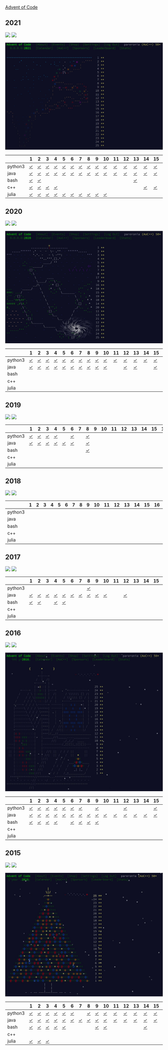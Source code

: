 [Advent of Code](https://adventofcode.com)

## 2021

![](https://img.shields.io/badge/2021%20stars%20⭐-50-yellow)
![](https://img.shields.io/badge/2021%20days%20completed-25-red)

![2021 Calendar](doc/aoc2021.jpg "2021 Calendar")

<!-- @BEGIN:ImplementationsTable:2021@ -->
| | 1 | 2 | 3 | 4 | 5 | 6 | 7 | 8 | 9 | 10 | 11 | 12 | 13 | 14 | 15 | 16 | 17 | 18 | 19 | 20 | 21 | 22 | 23 | 24 | 25 |
| ---| --- | --- | --- | --- | --- | --- | --- | --- | --- | --- | --- | --- | --- | --- | --- | --- | --- | --- | --- | --- | --- | --- | --- | --- | --- |
| python3 | [✓](src/main/python/AoC2021_01.py) | [✓](src/main/python/AoC2021_02.py) | [✓](src/main/python/AoC2021_03.py) | [✓](src/main/python/AoC2021_04.py) | [✓](src/main/python/AoC2021_05.py) | [✓](src/main/python/AoC2021_06.py) | [✓](src/main/python/AoC2021_07.py) | [✓](src/main/python/AoC2021_08.py) | [✓](src/main/python/AoC2021_09.py) | [✓](src/main/python/AoC2021_10.py) | [✓](src/main/python/AoC2021_11.py) | [✓](src/main/python/AoC2021_12.py) | [✓](src/main/python/AoC2021_13.py) | [✓](src/main/python/AoC2021_14.py) | [✓](src/main/python/AoC2021_15.py) | [✓](src/main/python/AoC2021_16.py) | [✓](src/main/python/AoC2021_17.py) | [✓](src/main/python/AoC2021_18.py) |  | [✓](src/main/python/AoC2021_20.py) | [✓](src/main/python/AoC2021_21.py) | [✓](src/main/python/AoC2021_22.py) | [✓](src/main/python/AoC2021_23.py) | [✓](src/main/python/AoC2021_24.py) | [✓](src/main/python/AoC2021_25.py) |
| java | [✓](src/main/java/AoC2021_01.java) | [✓](src/main/java/AoC2021_02.java) | [✓](src/main/java/AoC2021_03.java) | [✓](src/main/java/AoC2021_04.java) | [✓](src/main/java/AoC2021_05.java) | [✓](src/main/java/AoC2021_06.java) | [✓](src/main/java/AoC2021_07.java) | [✓](src/main/java/AoC2021_08.java) | [✓](src/main/java/AoC2021_09.java) | [✓](src/main/java/AoC2021_10.java) | [✓](src/main/java/AoC2021_11.java) | [✓](src/main/java/AoC2021_12.java) | [✓](src/main/java/AoC2021_13.java) | [✓](src/main/java/AoC2021_14.java) | [✓](src/main/java/AoC2021_15.java) | [✓](src/main/java/AoC2021_16.java) | [✓](src/main/java/AoC2021_17.java) | [✓](src/main/java/AoC2021_18.java) | [✓](src/main/java/AoC2021_19.java) | [✓](src/main/java/AoC2021_20.java) | [✓](src/main/java/AoC2021_21.java) | [✓](src/main/java/AoC2021_22.java) | [✓](src/main/java/AoC2021_23.java) | [✓](src/main/java/AoC2021_24.java) | [✓](src/main/java/AoC2021_25.java) |
| bash | [✓](src/main/bash/AoC2021_01.sh) | [✓](src/main/bash/AoC2021_02.sh) |  |  |  |  |  |  |  |  |  |  | [✓](src/main/bash/AoC2021_13.sh) |  |  |  |  |  |  |  |  |  |  |  |  |
| c++ | [✓](src/main/cpp/2021/01/AoC2021_01.cpp) | [✓](src/main/cpp/2021/02/AoC2021_02.cpp) | [✓](src/main/cpp/2021/03/AoC2021_03.cpp) | [✓](src/main/cpp/2021/04/AoC2021_04.cpp) |  |  |  |  |  |  |  |  |  | [✓](src/main/cpp/2021/14/AoC2021_14.cpp) | [✓](src/main/cpp/2021/15/AoC2021_15.cpp) |  |  |  |  |  |  |  |  |  |  |
| julia | [✓](src/main/julia/AoC2021_01.jl) | [✓](src/main/julia/AoC2021_02.jl) | [✓](src/main/julia/AoC2021_03.jl) | [✓](src/main/julia/AoC2021_04.jl) | [✓](src/main/julia/AoC2021_05.jl) | [✓](src/main/julia/AoC2021_06.jl) | [✓](src/main/julia/AoC2021_07.jl) | [✓](src/main/julia/AoC2021_08.jl) | [✓](src/main/julia/AoC2021_09.jl) | [✓](src/main/julia/AoC2021_10.jl) |  |  |  |  |  |  |  |  |  |  |  |  |  |  |  |
<!-- @END:ImplementationsTable:2021@ -->

## 2020

![](https://img.shields.io/badge/2020%20stars%20⭐-50-yellow)
![](https://img.shields.io/badge/2020%20days%20completed-25-red)

![2020 Calendar](doc/aoc2020.jpg "2020 Calendar")

<!-- @BEGIN:ImplementationsTable:2020@ -->
| | 1 | 2 | 3 | 4 | 5 | 6 | 7 | 8 | 9 | 10 | 11 | 12 | 13 | 14 | 15 | 16 | 17 | 18 | 19 | 20 | 21 | 22 | 23 | 24 | 25 |
| ---| --- | --- | --- | --- | --- | --- | --- | --- | --- | --- | --- | --- | --- | --- | --- | --- | --- | --- | --- | --- | --- | --- | --- | --- | --- |
| python3 | [✓](src/main/python/AoC2020_01.py) | [✓](src/main/python/AoC2020_02.py) | [✓](src/main/python/AoC2020_03.py) | [✓](src/main/python/AoC2020_04.py) | [✓](src/main/python/AoC2020_05.py) | [✓](src/main/python/AoC2020_06.py) | [✓](src/main/python/AoC2020_07.py) | [✓](src/main/python/AoC2020_08.py) | [✓](src/main/python/AoC2020_09.py) | [✓](src/main/python/AoC2020_10.py) | [✓](src/main/python/AoC2020_11.py) | [✓](src/main/python/AoC2020_12.py) | [✓](src/main/python/AoC2020_13.py) | [✓](src/main/python/AoC2020_14.py) | [✓](src/main/python/AoC2020_15.py) | [✓](src/main/python/AoC2020_16.py) | [✓](src/main/python/AoC2020_17.py) | [✓](src/main/python/AoC2020_18.py) | [✓](src/main/python/AoC2020_19.py) | [✓](src/main/python/AoC2020_20.py) | [✓](src/main/python/AoC2020_21.py) | [✓](src/main/python/AoC2020_22.py) | [✓](src/main/python/AoC2020_23.py) | [✓](src/main/python/AoC2020_24.py) | [✓](src/main/python/AoC2020_25.py) |
| java | [✓](src/main/java/AoC2020_01.java) | [✓](src/main/java/AoC2020_02.java) | [✓](src/main/java/AoC2020_03.java) | [✓](src/main/java/AoC2020_04.java) | [✓](src/main/java/AoC2020_05.java) | [✓](src/main/java/AoC2020_06.java) | [✓](src/main/java/AoC2020_07.java) | [✓](src/main/java/AoC2020_08.java) | [✓](src/main/java/AoC2020_09.java) | [✓](src/main/java/AoC2020_10.java) |  | [✓](src/main/java/AoC2020_12.java) | [✓](src/main/java/AoC2020_13.java) |  | [✓](src/main/java/AoC2020_15.java) |  |  |  |  | [✓](src/main/java/AoC2020_20.java) |  | [✓](src/main/java/AoC2020_22.java) | [✓](src/main/java/AoC2020_23.java) |  |  |
| bash |  |  |  |  |  |  |  |  |  |  |  |  |  |  |  |  |  |  |  |  |  |  |  |  |  |
| c++ |  |  |  |  |  |  |  |  |  |  |  |  |  |  |  |  |  |  |  |  |  |  |  |  |  |
| julia |  |  |  |  |  |  |  |  |  |  |  |  |  |  |  |  |  |  |  |  |  |  |  |  |  |
<!-- @END:ImplementationsTable:2020@ -->

## 2019

![](https://img.shields.io/badge/2019%20stars%20⭐-13-yellow)
![](https://img.shields.io/badge/2019%20days%20completed-6-red)

<!-- @BEGIN:ImplementationsTable:2019@ -->
| | 1 | 2 | 3 | 4 | 5 | 6 | 7 | 8 | 9 | 10 | 11 | 12 | 13 | 14 | 15 | 16 | 17 | 18 | 19 | 20 | 21 | 22 | 23 | 24 | 25 |
| ---| --- | --- | --- | --- | --- | --- | --- | --- | --- | --- | --- | --- | --- | --- | --- | --- | --- | --- | --- | --- | --- | --- | --- | --- | --- |
| python3 | [✓](src/main/python/AoC2019_01.py) | [✓](src/main/python/AoC2019_02.py) | [✓](src/main/python/AoC2019_03.py) | [✓](src/main/python/AoC2019_04.py) |  | [✓](src/main/python/AoC2019_06.py) |  | [✓](src/main/python/AoC2019_08.py) |  |  |  |  |  |  |  |  |  |  |  |  |  |  |  |  |  |
| java | [✓](src/main/java/AoC2019_01.java) | [✓](src/main/java/AoC2019_02.java) | [✓](src/main/java/AoC2019_03.java) | [✓](src/main/java/AoC2019_04.java) | [✓](src/main/java/AoC2019_05.java) | [✓](src/main/java/AoC2019_06.java) |  | [✓](src/main/java/AoC2019_08.java) |  |  |  |  |  |  |  |  |  |  |  |  |  |  |  |  |  |
| bash |  |  |  |  |  |  |  | [✓](src/main/bash/AoC2019_08.sh) |  |  |  |  |  |  |  |  |  |  |  |  |  |  |  |  |  |
| c++ |  |  |  |  |  |  |  |  |  |  |  |  |  |  |  |  |  |  |  |  |  |  |  |  |  |
| julia |  |  |  |  |  |  |  |  |  |  |  |  |  |  |  |  |  |  |  |  |  |  |  |  |  |
<!-- @END:ImplementationsTable:2019@ -->

## 2018

![](https://img.shields.io/badge/2018%20stars%20⭐-0-yellow)
![](https://img.shields.io/badge/2018%20days%20completed-0-red)

<!-- @BEGIN:ImplementationsTable:2018@ -->
| | 1 | 2 | 3 | 4 | 5 | 6 | 7 | 8 | 9 | 10 | 11 | 12 | 13 | 14 | 15 | 16 | 17 | 18 | 19 | 20 | 21 | 22 | 23 | 24 | 25 |
| ---| --- | --- | --- | --- | --- | --- | --- | --- | --- | --- | --- | --- | --- | --- | --- | --- | --- | --- | --- | --- | --- | --- | --- | --- | --- |
| python3 |  |  |  |  |  |  |  |  |  |  |  |  |  |  |  |  |  |  |  |  |  |  |  |  |  |
| java |  |  |  |  |  |  |  |  |  |  |  |  |  |  |  |  |  |  |  |  |  |  |  |  |  |
| bash |  |  |  |  |  |  |  |  |  |  |  |  |  |  |  |  |  |  |  |  |  |  |  |  |  |
| c++ |  |  |  |  |  |  |  |  |  |  |  |  |  |  |  |  |  |  |  |  |  |  |  |  |  |
| julia |  |  |  |  |  |  |  |  |  |  |  |  |  |  |  |  |  |  |  |  |  |  |  |  |  |
<!-- @END:ImplementationsTable:2018@ -->

## 2017

![](https://img.shields.io/badge/2017%20stars%20⭐-22-yellow)
![](https://img.shields.io/badge/2017%20days%20completed-11-red)

<!-- @BEGIN:ImplementationsTable:2017@ -->
| | 1 | 2 | 3 | 4 | 5 | 6 | 7 | 8 | 9 | 10 | 11 | 12 | 13 | 14 | 15 | 16 | 17 | 18 | 19 | 20 | 21 | 22 | 23 | 24 | 25 |
| ---| --- | --- | --- | --- | --- | --- | --- | --- | --- | --- | --- | --- | --- | --- | --- | --- | --- | --- | --- | --- | --- | --- | --- | --- | --- |
| python3 |  |  |  |  |  |  |  | [✓](src/main/python/AoC2017_08.py) |  |  |  |  |  |  |  |  |  |  |  |  |  |  |  |  |  |
| java | [✓](src/main/java/AoC2017_01.java) | [✓](src/main/java/AoC2017_02.java) | [✓](src/main/java/AoC2017_03.java) | [✓](src/main/java/AoC2017_04.java) | [✓](src/main/java/AoC2017_05.java) | [✓](src/main/java/AoC2017_06.java) | [✓](src/main/java/AoC2017_07.java) | [✓](src/main/java/AoC2017_08.java) | [✓](src/main/java/AoC2017_09.java) | [✓](src/main/java/AoC2017_10.java) |  | [✓](src/main/java/AoC2017_12.java) |  |  |  |  |  |  |  |  |  |  |  |  |  |
| bash | [✓](src/main/bash/AoC2017_01.sh) | [✓](src/main/bash/AoC2017_02.sh) |  | [✓](src/main/bash/AoC2017_04.sh) | [✓](src/main/bash/AoC2017_05.sh) |  |  |  |  |  |  |  |  |  |  |  |  |  |  |  |  |  |  |  |  |
| c++ |  |  |  |  |  |  |  |  |  |  |  |  |  |  |  |  |  |  |  |  |  |  |  |  |  |
| julia |  |  |  |  |  |  |  |  |  |  |  |  |  |  |  |  |  |  |  |  |  |  |  |  |  |
<!-- @END:ImplementationsTable:2017@ -->

## 2016

![](https://img.shields.io/badge/2016%20stars%20⭐-50-yellow)
![](https://img.shields.io/badge/2016%20days%20completed-25-red)

![2016 Calendar](doc/aoc2016.jpg "2016 Calendar")

<!-- @BEGIN:ImplementationsTable:2016@ -->
| | 1 | 2 | 3 | 4 | 5 | 6 | 7 | 8 | 9 | 10 | 11 | 12 | 13 | 14 | 15 | 16 | 17 | 18 | 19 | 20 | 21 | 22 | 23 | 24 | 25 |
| ---| --- | --- | --- | --- | --- | --- | --- | --- | --- | --- | --- | --- | --- | --- | --- | --- | --- | --- | --- | --- | --- | --- | --- | --- | --- |
| python3 | [✓](src/main/python/AoC2016_01.py) | [✓](src/main/python/AoC2016_02.py) | [✓](src/main/python/AoC2016_03.py) | [✓](src/main/python/AoC2016_04.py) | [✓](src/main/python/AoC2016_05.py) | [✓](src/main/python/AoC2016_06.py) | [✓](src/main/python/AoC2016_07.py) |  | [✓](src/main/python/AoC2016_09.py) |  |  | [✓](src/main/python/AoC2016_12.py) |  |  | [✓](src/main/python/AoC2016_15.py) | [✓](src/main/python/AoC2016_16.py) |  | [✓](src/main/python/AoC2016_18.py) | [✓](src/main/python/AoC2016_19.py) | [✓](src/main/python/AoC2016_20.py) | [✓](src/main/python/AoC2016_21.py) | [✓](src/main/python/AoC2016_22.py) | [✓](src/main/python/AoC2016_23.py) |  | [✓](src/main/python/AoC2016_25.py) |
| java | [✓](src/main/java/AoC2016_01.java) | [✓](src/main/java/AoC2016_02.java) | [✓](src/main/java/AoC2016_03.java) | [✓](src/main/java/AoC2016_04.java) | [✓](src/main/java/AoC2016_05.java) | [✓](src/main/java/AoC2016_06.java) | [✓](src/main/java/AoC2016_07.java) | [✓](src/main/java/AoC2016_08.java) | [✓](src/main/java/AoC2016_09.java) | [✓](src/main/java/AoC2016_10.java) | [✓](src/main/java/AoC2016_11.java) | [✓](src/main/java/AoC2016_12.java) | [✓](src/main/java/AoC2016_13.java) | [✓](src/main/java/AoC2016_14.java) | [✓](src/main/java/AoC2016_15.java) | [✓](src/main/java/AoC2016_16.java) | [✓](src/main/java/AoC2016_17.java) | [✓](src/main/java/AoC2016_18.java) | [✓](src/main/java/AoC2016_19.java) | [✓](src/main/java/AoC2016_20.java) | [✓](src/main/java/AoC2016_21.java) | [✓](src/main/java/AoC2016_22.java) | [✓](src/main/java/AoC2016_23.java) | [✓](src/main/java/AoC2016_24.java) | [✓](src/main/java/AoC2016_25.java) |
| bash | [✓](src/main/bash/AoC2016_01.sh) | [✓](src/main/bash/AoC2016_02.sh) | [✓](src/main/bash/AoC2016_03.sh) | [✓](src/main/bash/AoC2016_04.sh) |  | [✓](src/main/bash/AoC2016_06.sh) | [✓](src/main/bash/AoC2016_07.sh) | [✓](src/main/bash/AoC2016_08.sh) | [✓](src/main/bash/AoC2016_09.sh) |  |  |  |  |  |  |  |  |  |  |  |  |  |  |  |  |
| c++ |  |  |  |  |  |  |  |  |  |  |  |  |  |  |  |  |  |  |  |  |  |  |  |  |  |
| julia |  |  |  |  |  |  |  |  |  |  |  |  |  |  |  |  |  |  |  |  |  |  |  |  |  |
<!-- @END:ImplementationsTable:2016@ -->

## 2015

![](https://img.shields.io/badge/2015%20stars%20⭐-50-yellow)
![](https://img.shields.io/badge/2015%20days%20completed-25-red)

![2015 Calendar](doc/aoc2015.jpg "2015 Calendar")

<!-- @BEGIN:ImplementationsTable:2015@ -->
| | 1 | 2 | 3 | 4 | 5 | 6 | 7 | 8 | 9 | 10 | 11 | 12 | 13 | 14 | 15 | 16 | 17 | 18 | 19 | 20 | 21 | 22 | 23 | 24 | 25 |
| ---| --- | --- | --- | --- | --- | --- | --- | --- | --- | --- | --- | --- | --- | --- | --- | --- | --- | --- | --- | --- | --- | --- | --- | --- | --- |
| python3 | [✓](src/main/python/AoC2015_01.py) | [✓](src/main/python/AoC2015_02.py) | [✓](src/main/python/AoC2015_03.py) | [✓](src/main/python/AoC2015_04.py) | [✓](src/main/python/AoC2015_05.py) | [✓](src/main/python/AoC2015_06.py) |  | [✓](src/main/python/AoC2015_08.py) | [✓](src/main/python/AoC2015_09.py) | [✓](src/main/python/AoC2015_10.py) | [✓](src/main/python/AoC2015_11.py) | [✓](src/main/python/AoC2015_12.py) | [✓](src/main/python/AoC2015_13.py) | [✓](src/main/python/AoC2015_14.py) | [✓](src/main/python/AoC2015_15.py) | [✓](src/main/python/AoC2015_16.py) | [✓](src/main/python/AoC2015_17.py) | [✓](src/main/python/AoC2015_18.py) | [✓](src/main/python/AoC2015_19.py) |  |  |  | [✓](src/main/python/AoC2015_23.py) | [✓](src/main/python/AoC2015_24.py) | [✓](src/main/python/AoC2015_25.py) |
| java | [✓](src/main/java/AoC2015_01.java) | [✓](src/main/java/AoC2015_02.java) | [✓](src/main/java/AoC2015_03.java) | [✓](src/main/java/AoC2015_04.java) | [✓](src/main/java/AoC2015_05.java) | [✓](src/main/java/AoC2015_06.java) | [✓](src/main/java/AoC2015_07.java) | [✓](src/main/java/AoC2015_08.java) | [✓](src/main/java/AoC2015_09.java) | [✓](src/main/java/AoC2015_10.java) | [✓](src/main/java/AoC2015_11.java) | [✓](src/main/java/AoC2015_12.java) | [✓](src/main/java/AoC2015_13.java) | [✓](src/main/java/AoC2015_14.java) | [✓](src/main/java/AoC2015_15.java) | [✓](src/main/java/AoC2015_16.java) |  |  |  | [✓](src/main/java/AoC2015_20.java) | [✓](src/main/java/AoC2015_21.java) | [✓](src/main/java/AoC2015_22.java) |  |  |  |
| bash | [✓](src/main/bash/AoC2015_01.sh) | [✓](src/main/bash/AoC2015_02.sh) | [✓](src/main/bash/AoC2015_03.sh) | [✓](src/main/bash/AoC2015_04.sh) | [✓](src/main/bash/AoC2015_05.sh) |  |  |  | [✓](src/main/bash/AoC2015_09.sh) | [✓](src/main/bash/AoC2015_10.sh) |  |  |  | [✓](src/main/bash/AoC2015_14.sh) |  |  |  |  |  |  |  |  |  |  |  |
| c++ |  |  |  |  |  |  |  |  |  |  |  |  |  |  |  |  |  |  |  |  |  |  |  |  |  |
| julia | [✓](src/main/julia/AoC2015_01.jl) | [✓](src/main/julia/AoC2015_02.jl) | [✓](src/main/julia/AoC2015_03.jl) |  |  |  |  |  |  |  |  |  |  |  |  |  |  |  |  |  |  |  |  |  |  |
<!-- @END:ImplementationsTable:2015@ -->
